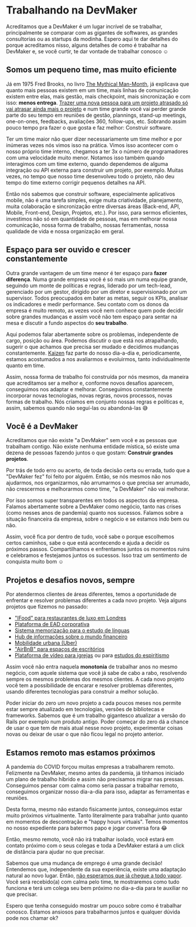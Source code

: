 # Trabalhando na DevMaker

Acreditamos que a DevMaker é um lugar incrível de se trabalhar, principalmente se comparar com as gigantes de softwares, as grandes consultorias ou as startups da modinha.
Espero aqui te dar detalhes do porque acreditamos nisso, alguns detalhes de como é trabalhar na
DevMaker e, se você curtir, te dar vontade de trabalhar conosco ☺️

## Somos um pequeno time, mas muito eficiente

Já em 1975 Fred Brooks, no livro [The Mythical Man-Month](https://en.wikipedia.org/wiki/The_Mythical_Man-Month),
já explicava que quanto mais pessoas existem em um time, mais linhas de comunicação existem entre elas,
mais gestão, mais checkpoint, mais sincronização e com isso: **menos entrega**.
[Trazer uma nova pessoa para um projeto atrasado só vai atrasar ainda mais o
projeto](https://en.wikipedia.org/wiki/Brooks%27s_law) e num time grande você vai perder grande
parte do seu tempo em reuniões de gestão, plannings, stand-up meetings, one-on-ones, feedbacks,
avaliações 360, follow-ups, etc. Sobrando assim pouco tempo pra fazer o que gosta e faz melhor: Construir software.

Ter um time maior não quer dizer necessariamente um time melhor e por inúmeras vezes nós vimos isso na prática.
Vimos isso acontecer com o nosso próprio time interno, chegamos a ter 3x o número de programadores
com uma velocidade muito menor.
Notamos isso também quando interagimos com um time externo, quando dependemos de alguma
integração ou API externa para construir um projeto, por exemplo.
Muitas vezes, no tempo que nosso time desenvolveu todo o projeto, não deu tempo do time externo corrigir pequenos detalhes na API.

Então nós sabemos que construir software, especialmente aplicativos mobile, não é uma tarefa simples,
exige muita criatividade, planejamento, muita colaboração e sincronização entre diversas áreas (Back-end, API,
Mobile, Front-end, Design, Projetos, etc.). Por isso, para sermos eficientes, investimos não só em
quantidade de pessoas, mas em melhorar nossa comunicação, nossa forma de trabalho, nossas ferramentas, nossa qualidade de vida e nossa organização em geral.

## Espaço para ser ouvido e crescer constantemente

Outra grande vantagem de um time menor é ter espaço para **fazer diferença**.
Numa grande empresa você é só mais um numa equipe grande, seguindo um monte de políticas e regras, liderado
por um tech-lead, gerenciado por um gestor, dirigido por um diretor e supervisionado por um
supervisor.
Todos preocupados em bater as metas, seguir os KPIs, analisar os indicadores e medir performance.
Seu contato com os donos da empresa é muito remoto, as vezes você nem conhece quem pode decidir sobre grandes mudanças e assim você não tem espaço para sentar na mesa e discutir a fundo aspectos do **seu trabalho**.

Aqui podemos falar abertamente sobre os problemas, independente de cargo, posição ou área.
Podemos discutir o que está nos atrapalhando, sugerir o que achamos que precisa ser mudado e
decidimos mudanças constantemente.
[Kaizen](https://en.wikipedia.org/wiki/Kaizen) faz parte do nosso dia-a-dia e, periodicamente, estamos acostumados
a nos avaliarmos e evoluirmos, tanto individualmente quanto em time.

Assim, nossa forma de trabalho foi construída por nós mesmos, da maneira que acreditamos ser a
melhor e, conforme novos desafios aparecem, conseguimos nos adaptar e melhorar.
Conseguimos constantemente incorporar novas tecnologias, novas regras, novos processos, novas formas de trabalho.
Nós criamos em conjunto nossas regras e políticas e, assim, sabemos quando não seguí-las ou
abandoná-las 😅

## Você é a DevMaker

Acreditamos que não existe "a DevMaker" sem você e as pessoas que trabalham contigo.
Não existe nenhuma entidade mística, só existe uma dezena de pessoas fazendo juntos o que gostam: **Construir grandes projetos**.

Por trás de todo erro ou acerto, de toda decisão certa ou errada, tudo que a "DevMaker fez" foi feito por alguém.
Então, se nós mesmos não nos ajudarmos, nos organizarmos, não arrumarmos o que precisa ser arrumado, não crescermos e melhorarmos como time, "a DevMaker" não vai melhorar.

Por isso somos super transparentes em todos os aspectos da empresa.
Falamos abertamente sobre a DevMaker como negócio, tanto nas crises (como nesses anos de
pandemia) quanto nos sucessos. Falamos sobre a situação financeira da empresa, sobre o negócio e se
estamos indo bem ou não.

Assim, você fica por dentro de tudo, você sabe o porque escolhemos certos caminhos, sabe o que está
acontecendo e ajuda a decidir os próximos passos.
Compartilhamos e enfrentamos juntos os momentos ruins e celebramos e festejamos juntos os sucessos.
Isso traz um sentimento de conquista muito bom ☺️

## Projetos e desafios novos, sempre

Por atendermos clientes de áreas diferentes, temos a oportunidade de enfrentar e resolver
problemas diferentes a cada novo projeto. Veja alguns projetos que fizemos no passado:

- ["IFood" para restaurantes de luxo em Londres](<https://www.devmaker.com.br/portfolio/yolk-london(en)>)
- [Plataforma de EAD corporativa](https://www.devmaker.com.br/portfolio/trilhas-de-aprendizagem)
- [Sistema memorização para o estudo de
  línguas](https://www.devmaker.com.br/portfolio/fluency_academy_memorization_hack)
- [Hub de informações sobre o mundo financeiro](https://www.devmaker.com.br/portfolio/hub_do_investidor)
- [Mobilidade urbana (Uber)](https://www.devmaker.com.br/portfolio/cartax)
- ["AirBnB" para espaços de escritórios](https://www.devmaker.com.br/portfolio/air-office)
- [Plataforma de vídeo para igrejas](https://www.devmaker.com.br/portfolio/fidem-brasil) ou para
  [estudos do espiritismo](https://www.devmaker.com.br/portfolio/kardec_play)

Assim você não entra naquela **monotonia** de trabalhar anos no mesmo negócio, com aquele sistema que você
já sabe de cabo a rabo, resolvendo sempre os mesmos problemas dos mesmos clientes.
A cada novo projeto você tem a possibilidade de encarar e resolver problemas diferentes, usando
diferentes tecnologias para construir a melhor solução.

Poder iniciar do zero um novo projeto a cada poucos meses nos permite estar sempre atualizado em
tecnologias, versões de bibliotecas e frameworks.
Sabemos que é um trabalho gigantesco atualizar a versão do Rails por exemplo num produto antigo.
Poder começar do zero dá a chance de usar o que tem de mais atual nesse novo projeto, experimentar coisas novas ou deixar de usar o que não ficou legal no projeto anterior.

## Estamos remoto mas estamos próximos

A pandemia do COVID forçou muitas empresas a trabalharem remoto. Felizmente na DevMaker, mesmo
antes da pandemia, já tínhamos iniciado um plano de trabalho híbrido e assim não precisamos migrar
nas pressas. Conseguimos pensar com calma como seria passar a trabalhar remoto, conseguimos
organizar nosso dia-a-dia para isso, adaptar as ferramentas e reuniões.

Desta forma, mesmo não estando fisicamente juntos, conseguimos estar muito próximos virtualmente.
Tanto literalmente para trabalhar junto quanto em momentos de descontração e "happy hours virtuais".
Temos momentos no nosso expediente para batermos papo e jogar conversa fora 😂

Então, mesmo remoto, você não irá trabalhar isolado, você estará em contato próximo com o seus
colegas e toda a DevMaker estará a um click de distância para ajudar no que precisar.

Sabemos que uma mudança de emprego é uma grande decisão!
Entendemos que, independente da sua experiência, existe uma adaptação natural ao novo lugar.
Então, [não esperamos que já chegue a todo vapor](https://m.signalvnoise.com/nobody-hits-the-ground-running/).
Você será recebido(a) com calma pelo time, te mostraremos como tudo funciona e terá um colega seu bem próximo no dia-a-dia para te auxiliar no que precisar.

Espero que tenha conseguido mostrar um pouco sobre como é trabalhar conosco.
Estamos ansiosos para trabalharmos juntos e qualquer dúvida pode nos chamar ok?


